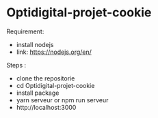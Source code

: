 # Optidigital-projet-cookie


Requirement:

  - install nodejs 
  - link: https://nodejs.org/en/

Steps : 

  - clone the repositorie
  - cd Optidigital-projet-cookie
  - install package
  - yarn serveur or npm run serveur 
  - http://localhost:3000

